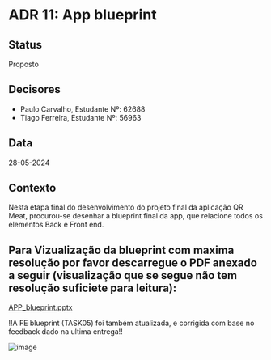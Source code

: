 # ADR 11:  App blueprint

## Status
Proposto

## Decisores
- Paulo Carvalho, Estudante Nº: 62688
- Tiago Ferreira, Estudante Nº: 56963

## Data
28-05-2024

## Contexto
Nesta etapa final do desenvolvimento do projeto final da aplicação QR Meat, procurou-se desenhar a blueprint final da app, que relacione todos os elementos Back e Front end.
## Para Vizualização da blueprint com maxima resolução por favor descarregue o PDF anexado a seguir (visualização que se segue não tem resolução suficiete para leitura):

[APP_blueprint.pptx](https://github.com/user-attachments/files/15517344/APP_blueprint.pptx)


!!A FE blueprint (TASK05) foi também atualizada, e corrigida com base no feedback dado na ultima entrega!!

![image](https://github.com/PauloRTC/Grup-47-QRmeat/assets/82768310/331df518-ff15-4aeb-af0b-253ddaf5c3c6)
